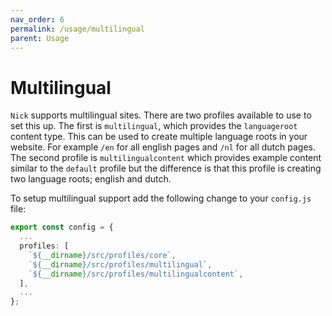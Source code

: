 ```yaml
---
nav_order: 6
permalink: /usage/multilingual
parent: Usage
---
```


# Multilingual

`Nick` supports multilingual sites. There are two profiles available to use to set this up. The first is `multilingual`, which provides the `languageroot` content type. This can be used to create multiple language roots in your website. For example `/en` for all english pages and `/nl` for all dutch pages. The second profile is `multilingualcontent` which provides example content similar to the `default` profile but the difference is that this profile is creating two language roots; english and dutch.

To setup multilingual support add the following change to your `config.js` file:

```ts
export const config = {
  ...
  profiles: [
    `${__dirname}/src/profiles/core`,
    `${__dirname}/src/profiles/multilingual`,
    `${__dirname}/src/profiles/multilingualcontent`,
  ],
  ...
};
```
